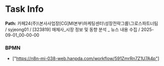 # Task Info

**Path:** 카페24(주)\본사사업장\[CG]MI본부\마케팅센터\성장전략그룹\그로스파트너팀 / syjeong01 / [323819] 매체사_시장 정보 및 동향 분석 _ 뉴스 내용 수집 / 2025-09-01_00-00-00

### BPMN
- ["https://n8n-mi-038-web.hanpda.com/workflow/591ZmrRn7Z1U7A4p"]

